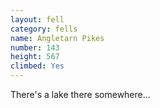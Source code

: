 ```yaml
---
layout: fell
category: fells
name: Angletarn Pikes
number: 143
height: 567
climbed: Yes
---
```

There's a lake there somewhere...
